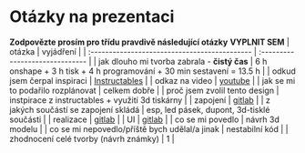 # Otázky na prezentaci
**Zodpovězte prosím pro třídu pravdivě následující otázky**
**VYPLNIT SEM**
| otázka                                        | vyjádření                                                                                                   |
| :-------------------------------------------- | :------------------------------                                                                             |
| jak dlouho mi tvorba zabrala - **čistý čas**  | 6 h onshape + 3 h tisk + 4 h programování + 30 min sestavení = 13.5 h                                       |
| odkud jsem čerpal inspiraci                   | [Instructables](https://www.instructables.com/RGB-Lamp-WiFi/)                                               |
| odkaz na video                                | [youtube](https://youtu.be/S-mcsvrv2pI)                                                                     |
| jak se mi to podařilo rozplánovat             | celkem dobře                                                                                                |
| proč jsem zvolil tento design                 | instpirace z instructables + využití 3d tiskárny                                                            |
| zapojení                                      | [gitlab](https://gitlab.spseplzen.cz/vlceka/4r-projekt-mood-lamp/-/tree/main/dokumentace/fotky/zapojeni)    |
| z jakých součástí se zapojení skládá          | esp, led pásek, dupont, 3d-tisklé součásti                                                                  |
| realizace                                     | [gitlab](https://gitlab.spseplzen.cz/vlceka/4r-projekt-mood-lamp/-/blob/main/dokumentace/fotky/produkt.jpg) |
| UI                                            | [gitlab](https://gitlab.spseplzen.cz/vlceka/4r-projekt-mood-lamp/-/blob/main/dokumentace/design/ui.png)     |
| co se mi povedlo                              | návrh 3d modelu                                                                                             |
| co se mi nepovedlo/příště bych udělal/a jinak | nestabilní kód                                                                                              |
| zhodnocení celé tvorby (návrh známky)         | 1                                                                                                           |
